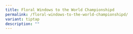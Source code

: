 ```yaml
---
title: Floral Windows to the World Championshipd
permalink: /floral-windows-to-the-world-championshipd/
variant: tiptap
description: ""
---
```

